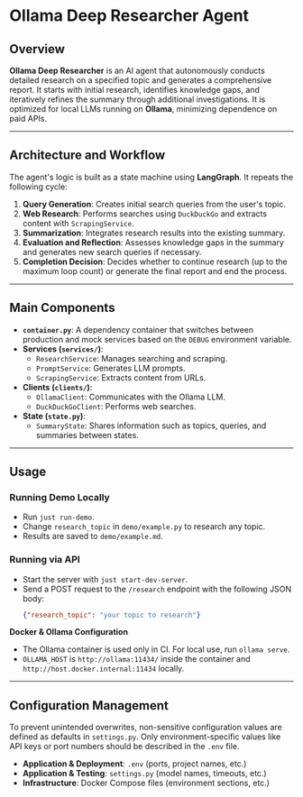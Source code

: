 # Ollama Deep Researcher Agent

## Overview

**Ollama Deep Researcher** is an AI agent that autonomously conducts detailed research on a specified topic and generates a comprehensive report. It starts with initial research, identifies knowledge gaps, and iteratively refines the summary through additional investigations. It is optimized for local LLMs running on **Ollama**, minimizing dependence on paid APIs.

---

## Architecture and Workflow

The agent's logic is built as a state machine using **LangGraph**. It repeats the following cycle:

1.  **Query Generation**: Creates initial search queries from the user's topic.
2.  **Web Research**: Performs searches using `DuckDuckGo` and extracts content with `ScrapingService`.
3.  **Summarization**: Integrates research results into the existing summary.
4.  **Evaluation and Reflection**: Assesses knowledge gaps in the summary and generates new search queries if necessary.
5.  **Completion Decision**: Decides whether to continue research (up to the maximum loop count) or generate the final report and end the process.

---

## Main Components

-   **`container.py`**: A dependency container that switches between production and mock services based on the `DEBUG` environment variable.
-   **Services (`services/`)**:
    -   `ResearchService`: Manages searching and scraping.
    -   `PromptService`: Generates LLM prompts.
    -   `ScrapingService`: Extracts content from URLs.
-   **Clients (`clients/`)**:
    -   `OllamaClient`: Communicates with the Ollama LLM.
    -   `DuckDuckGoClient`: Performs web searches.
-   **State (`state.py`)**:
    -   `SummaryState`: Shares information such as topics, queries, and summaries between states.

---

## Usage

### Running Demo Locally

-   Run `just run-demo`.
-   Change `research_topic` in `demo/example.py` to research any topic.
-   Results are saved to `demo/example.md`.

### Running via API

-   Start the server with `just start-dev-server`.
-   Send a POST request to the `/research` endpoint with the following JSON body:
    ```json
    {"research_topic": "your topic to research"}
    ```

**Docker & Ollama Configuration**
-   The Ollama container is used only in CI. For local use, run `ollama serve`.
-   `OLLAMA_HOST` is `http://ollama:11434/` inside the container and `http://host.docker.internal:11434` locally.

---

## Configuration Management

To prevent unintended overwrites, non-sensitive configuration values are defined as defaults in `settings.py`. Only environment-specific values like API keys or port numbers should be described in the `.env` file.

-   **Application & Deployment**: `.env` (ports, project names, etc.)
-   **Application & Testing**: `settings.py` (model names, timeouts, etc.)
-   **Infrastructure**: Docker Compose files (environment sections, etc.)